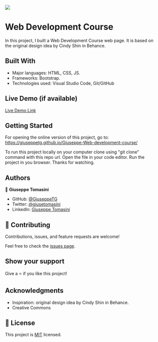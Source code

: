 ![](https://img.shields.io/badge/Microverse-blueviolet)

# Web Development Course

In this project, I built a Web Development Course web page. It is based on the original design idea by Cindy Shin in Behance.


## Built With

- Major languages: HTML, CSS, JS. 
- Frameworks: Bootstrap.
- Technologies used: Visual Studio Code, Git/GitHub

## Live Demo (if available)

[Live Demo Link](https://livedemo.com)


## Getting Started

For opening the online version of this project, go to: https://giuseppetg.github.io/Giuseppe-Web-development-course/

To run this project locally on your computer clone using "git clone" command with this repo url.
Open the file in your code editor. 
Run the project in you browser. 
Thanks for watching.


## Authors

👤 **Giuseppe Tomasini**

- GitHub: [@GiuseppeTG](https://github.com/GiuseppeTG)
- Twitter: [@giusetomasini](https://twitter.com/giusetomasini)
- LinkedIn: [Giuseppe Tomasini](https://www.linkedin.com/in/giuseppe-tomasini-67ba101a8/)


## 🤝 Contributing

Contributions, issues, and feature requests are welcome!

Feel free to check the [issues page](../../issues/).

## Show your support

Give a ⭐️ if you like this project!

## Acknowledgments

- Inspiration: original design idea by Cindy Shin in Behance.
- Creative Commons

## 📝 License

This project is [MIT](./MIT.md) licensed.

